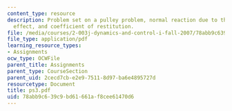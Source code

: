 ```yaml
---
content_type: resource
description: Problem set on a pulley problem, normal reaction due to the Coriolis
  effect, and coefficient of restitution.
file: /media/courses/2-003j-dynamics-and-control-i-fall-2007/78abb9c639c9bd61661af8cee61470d6_ps3.pdf
file_type: application/pdf
learning_resource_types:
- Assignments
ocw_type: OCWFile
parent_title: Assignments
parent_type: CourseSection
parent_uid: 2cecd7cb-e2e9-7511-8d97-ba6e4895727d
resourcetype: Document
title: ps3.pdf
uid: 78abb9c6-39c9-bd61-661a-f8cee61470d6
---
```

